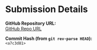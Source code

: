 # Submission Details

**GitHub Repository URL:**  
[ GitHub Repo URL ](https://github.com/VA0910/CS322M-230150028)

**Commit Hash (from `git rev-parse HEAD`):**  
`<a7c3d81>`

